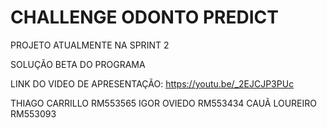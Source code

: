 # CHALLENGE ODONTO PREDICT

PROJETO ATUALMENTE NA SPRINT 2

SOLUÇÃO BETA DO PROGRAMA

LINK DO VIDEO DE APRESENTAÇÃO: https://youtu.be/_2EJCJP3PUc

THIAGO CARRILLO RM553565
IGOR OVIEDO RM553434
CAUÃ LOUREIRO RM553093
